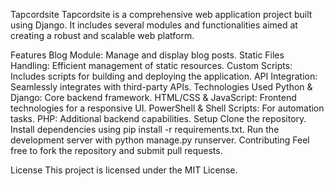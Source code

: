 
Tapcordsite
Tapcordsite is a comprehensive web application project built using Django. It includes several modules and functionalities aimed at creating a robust and scalable web platform.

Features
Blog Module: Manage and display blog posts.
Static Files Handling: Efficient management of static resources.
Custom Scripts: Includes scripts for building and deploying the application.
API Integration: Seamlessly integrates with third-party APIs.
Technologies Used
Python & Django: Core backend framework.
HTML/CSS & JavaScript: Frontend technologies for a responsive UI.
PowerShell & Shell Scripts: For automation tasks.
PHP: Additional backend capabilities.
Setup
Clone the repository.
Install dependencies using pip install -r requirements.txt.
Run the development server with python manage.py runserver.
Contributing
Feel free to fork the repository and submit pull requests.

License
This project is licensed under the MIT License.

